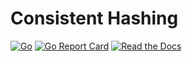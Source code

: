 # Consistent Hashing

[![Go](https://github.com/rossmerr/consistenthashing/actions/workflows/go.yml/badge.svg)](https://github.com/rossmerr/consistenthashing/actions/workflows/go.yml)
[![Go Report Card](https://goreportcard.com/badge/github.com/rossmerr/consistenthashing)](https://goreportcard.com/report/github.com/rossmerr/consistenthashing)
[![Read the Docs](https://pkg.go.dev/badge/golang.org/x/pkgsite)](https://pkg.go.dev/github.com/rossmerr/consistenthashing)
